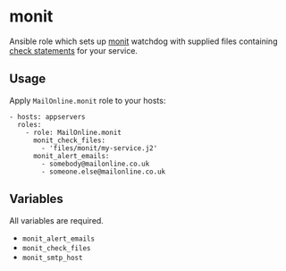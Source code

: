 # monit

Ansible role which sets up [monit][] watchdog with supplied files
containing [check statements][monit-checks] for your service.

## Usage

Apply `MailOnline.monit` role to your hosts:

    - hosts: appservers
      roles:
        - role: MailOnline.monit
          monit_check_files:
            - 'files/monit/my-service.j2'
          monit_alert_emails:
            - somebody@mailonline.co.uk
            - someone.else@mailonline.co.uk

## Variables

All variables are required.

- `monit_alert_emails`
- `monit_check_files`
- `monit_smtp_host`

[monit]: https://mmonit.com/monit/
[monit-checks]: https://mmonit.com/monit/documentation/monit.html#CHECK-PROCESS-unique-name-PIDFILE-path-MATCHING-regex
